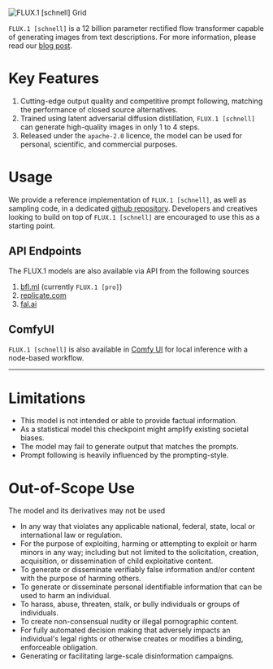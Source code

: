 ![FLUX.1 [schnell] Grid](../assets/schnell_grid.jpg)

`FLUX.1 [schnell]` is a 12 billion parameter rectified flow transformer capable of generating images from text descriptions.
For more information, please read our [blog post](https://blackforestlabs.ai/announcing-black-forest-labs/).

# Key Features
1. Cutting-edge output quality and competitive prompt following, matching the performance of closed source alternatives.
2. Trained using latent adversarial diffusion distillation, `FLUX.1 [schnell]` can generate high-quality images in only 1 to 4 steps.
3. Released under the `apache-2.0` licence, the model can be used for personal, scientific, and commercial purposes.

# Usage
We provide a reference implementation of `FLUX.1 [schnell]`, as well as sampling code, in a dedicated [github repository](https://github.com/black-forest-labs/flux).
Developers and creatives looking to build on top of `FLUX.1 [schnell]` are encouraged to use this as a starting point.

## API Endpoints
The FLUX.1 models are also available via API from the following sources
1. [bfl.ml](https://docs.bfl.ml/) (currently `FLUX.1 [pro]`)
2. [replicate.com](https://replicate.com/collections/flux)
3. [fal.ai](https://fal.ai/models/fal-ai/flux/schnell)

## ComfyUI
`FLUX.1 [schnell]` is also available in [Comfy UI](https://github.com/comfyanonymous/ComfyUI) for local inference with a node-based workflow.

---
# Limitations
- This model is not intended or able to provide factual information.
- As a statistical model this checkpoint might amplify existing societal biases.
- The model may fail to generate output that matches the prompts.
- Prompt following is heavily influenced by the prompting-style.

# Out-of-Scope Use
The model and its derivatives may not be used

- In any way that violates any applicable national, federal, state, local or international law or regulation.
- For the purpose of exploiting, harming or attempting to exploit or harm minors in any way; including but not limited to the solicitation, creation, acquisition, or dissemination of child exploitative content.
- To generate or disseminate verifiably false information and/or content with the purpose of harming others.
- To generate or disseminate personal identifiable information that can be used to harm an individual.
- To harass, abuse, threaten, stalk, or bully individuals or groups of individuals.
- To create non-consensual nudity or illegal pornographic content.
- For fully automated decision making that adversely impacts an individual's legal rights or otherwise creates or modifies a binding, enforceable obligation.
- Generating or facilitating large-scale disinformation campaigns.